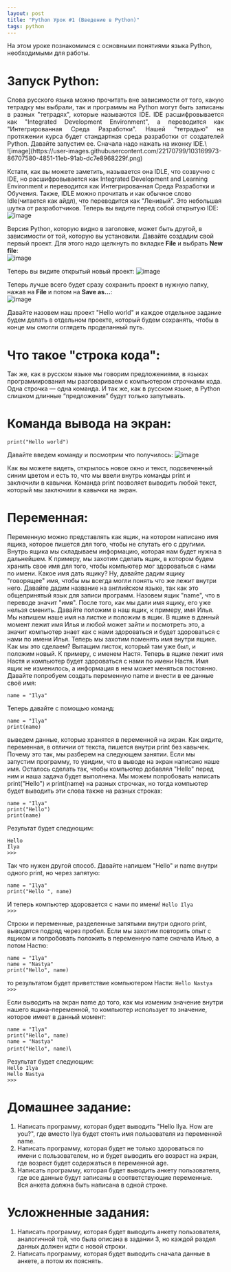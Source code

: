 ```yaml
---
layout: post
title: "Python Урок #1 (Введение в Python)"
tags: python
---
```


На этом уроке познакомимся с основными понятиями языка Python, необходимыми для работы.

# Запуск Python:
<div style="text-align: justify">
Слова русского языка можно прочитать вне зависимости от того, какую тетрадку мы выбрали, так и программы на Python могут быть
записаны в разных "тетрадях", которые называются IDE. IDE расшифровывается как "Integrated Development Environment", а
переводится как "Интегрированная Среда Разработки". Нашей "тетрадью" на протяжении курса будет стандартная среда разработки 
от создателей Python. Давайте запустим ее. Сначала надо нажать на иконку IDE.\</div>
![image](https://user-images.githubusercontent.com/22170799/103169973-86707580-4851-11eb-91ab-dc7e8968229f.png)

Кстати, как вы можете заметить, называется она IDLE, что созвучно с IDE, но расшифровывается как Integrated Development
and Learning Environment и переводится как Интегрированная Среда Разработки и Обучения. Также, IDLE можно прочитать и
как обычное слово Idle(читается как айдл), что переводится как "Ленивый". Это небольшая шутка от разработчиков. 
Теперь вы видите перед собой открытую IDE:\
![image](https://user-images.githubusercontent.com/22170799/103170107-c97f1880-4852-11eb-8196-51197cb0a92e.png)

Версия Python, которую видно в заголовке, может быть другой, в зависимости от той, которую вы установили.
Давайте создадим свой первый проект. Для этого надо щелкнуть по вкладке **File** и выбрать **New file**:\
![image](https://user-images.githubusercontent.com/22170799/103170114-d7349e00-4852-11eb-804b-4561683203cc.png)

Теперь вы видите открытый новый проект:
![image](https://user-images.githubusercontent.com/22170799/103170116-e1569c80-4852-11eb-9fab-02ded08fb615.png)

Теперь лучше всего будет сразу сохранить проект в нужную папку,
нажав на **File** и потом на **Save as…**:\
![image](https://user-images.githubusercontent.com/22170799/103170124-ec113180-4852-11eb-8a2e-d4263738efa1.png)

Давайте назовем наш проект "Hello world" и каждое отдельное
задание будем делать в отдельном проекте, который будем
сохранять, чтобы в конце мы смогли оглядеть проделанный путь.

# Что такое "строка кода":
Так же, как в русском языке мы говорим предложениями, в языках
программирования мы разговариваем с компьютером строчками
кода. Одна строчка — одна команда. И так же, как в русском языке,
в Python слишком длинные “предложения” будут только запутывать.


# Команда вывода на экран:
`print("Hello world")`

Давайте введем команду
и посмотрим что получилось:
![image](https://user-images.githubusercontent.com/22170799/103170131-f6cbc680-4852-11eb-89b4-c0c06047c634.png)

Как вы можете видеть, открылось новое окно и текст, подсвеченный синим цветом и есть то, что мы ввели внутрь команды print и заключили в кавычки. Команда print позволяет выводить любой текст, который мы заключили в кавычки на экран.

# Переменная:
Переменную можно представлять как ящик, на котором написано имя ящика, которое пишется для того, чтобы не спутать его с другими. Внутрь ящика мы складываем информацию, которая нам будет нужна в дальнейшем. К примеру, мы захотим сделать ящик, в
котором будем хранить свое имя для того, чтобы компьютер мог здороваться с нами по имени. Какое имя дать ящику? Ну, давайте дадим ящику "говорящее" имя, чтобы мы всегда могли понять что же лежит внутри него. Давайте дадим название на английском языке, 
так как это общепринятый язык для записи программ. Назовем ящик "name", что в переводе значит "имя". После того, как мы дали имя ящику, его уже нельзя сменить. Давайте положим в наш ящик, к примеру, имя Илья. Мы напишем наше имя на листке и положим в ящик. 
В ящике в данный момент лежит имя Илья и любой может зайти и посмотреть это, а значит компьютер знает как с нами здороваться и будет здороваться с нами по имени Илья. Теперь мы захотим поменять имя внутри ящике. Как мы это сделаем? Вытащим листок, который 
там уже был, и положим новый. К примеру, с именем Настя. Теперь в ящике лежит имя Настя и компьютер будет здороваться с нами по имени Настя. Имя ящик не изменилось, а информация в нем может меняться постоянно. Давайте попробуем создать переменную name и внести в ее
данные своё имя:

`name = "Ilya"`

Теперь давайте с помощью команд:

`name = "Ilya"`\
`print(name)`

выведем данные, которые хранятся в переменной на экран. Как видите, переменная, в отличии от текста, пишется внутри print без кавычек. Почему это так, мы разберем на следующем занятии. Если мы запустим программу, то увидим, что в выводе на экран написано наше имя. 
Осталось сделать так, чтобы компьютер добавлял "Hello" перед ним и наша задача будет выполнена. Мы можем попробовать написать print("Hello") и print(name) на разных строчках, но тогда компьютер будет выводить эти слова также на разных строках:

`name = "Ilya"`\
`print("Hello")`\
`print(name)`

Результат будет следующим:

`Hello`\
`Ilya`\
`>>>`

Так что нужен другой способ. Давайте напишем "Hello" и name внутри одного print, но через запятую:

`name = "Ilya"`\
`print("Hello ", name)`


И теперь компьютер здоровается с нами по имени!
`Hello Ilya`\
`>>>`

Строки и переменные, разделенные запятыми внутри одного print, выводятся подряд через пробел. Если мы захотим повторить опыт с ящиком и попробовать положить в переменную name сначала Илью, а потом Настю:

`name = "Ilya"`\
`name = "Nastya"`\
`print("Hello", name)`

то результатом будет приветствие компьютером Насти:
`Hello Nastya`\
`>>>`

Если выводить на экран name до того, как мы изменим значение внутри нашего ящика-переменной, то компьютер использует то значение, которое имеет в данный момент:

`name = "Ilya"`\
`print("Hello", name)`\
`name = "Nastya"`\
`print("Hello", name)`\

Результат будет следующим:\
`Hello Ilya`\
`Hello Nastya`\
`>>>`


# Домашнее задание:
1. Написать программу, которая будет выводить "Hello Ilya. How are you?", где вместо Ilya будет стоять имя пользователя из переменной name.
2. Написать программу, которая будет не только здороваться по имени с пользователем, но и будет выводить его возраст на экран, где возраст будет содержаться в переменной age.
3. Написать программу, которая будет выводить анкету пользователя, где все данные будут записаны в соответствующие переменные. Вся анкета должна быть написана в одной строке.

# Усложненные задания:
1. Написать программу, которая будет выводить анкету пользователя, аналогичной той, что была описана в задании 3, но каждой раздел данных должен идти с новой строки.
2. Написать программу, которая будет выводить сначала данные в анкете, а потом их пояснять.